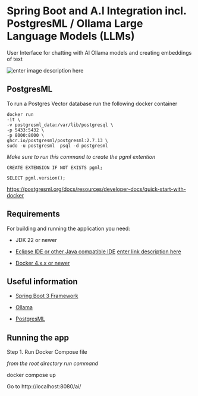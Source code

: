
  

# Spring Boot and A.I Integration incl. PostgresML / Ollama Large Language Models (LLMs)

  

User Interface for chatting with AI Ollama models and creating embeddings of text
  

![enter image description here](/img/Screenshot1.png)

  

## PostgresML

  

To run a Postgres Vector database run the following docker container

    docker run 
    -it \
    -v postgresml_data:/var/lib/postgresql \  
    -p 5433:5432 \
    -p 8000:8000 \  
    ghcr.io/postgresml/postgresml:2.7.13 \  
    sudo -u postgresml  psql -d postgresml


*Make sure to run this command to create the pgml extention*

    CREATE EXTENSION IF NOT EXISTS pgml;
    
    SELECT pgml.version();

  

https://postgresml.org/docs/resources/developer-docs/quick-start-with-docker

  

## Requirements

 
For building and running the application you need:

- JDK 22 or newer

- [Eclipse IDE or other Java compatible IDE](https://www.eclipse.org/ide/)
[enter link description here](https://docs.spring.io/spring-ai/reference/api/clients/ollama-chat.html)
- [Docker 4.x.x or newer ](https://www.docker.com/products/docker-desktop/)
  

## Useful information


- [Spring Boot 3 Framework](https://docs.spring.io/spring-ai/reference/api/clients/ollama-chat.html)

- [Ollama](https://ollama.com/)

- [PostgresML](https://postgresml.org/)

  
## Running the app

Step 1. Run Docker Compose file

*from the root directory run command*

docker compose up
  
Go to http://localhost:8080/ai/